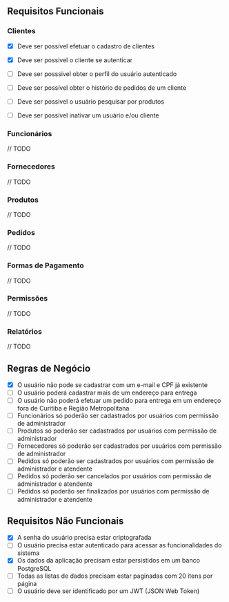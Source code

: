 ## Requisitos Funcionais

### Clientes

- [x] Deve ser possível efetuar o cadastro de clientes
- [x] Deve ser possivel o cliente se autenticar
- [ ] Deve ser posssivel obter o perfil do usuário autenticado
- [ ] Deve ser possível obter o histório de pedidos de um cliente
- [ ] Deve ser possivel o usuário pesquisar por produtos
- [ ] Deve ser possível inativar um usuário e/ou cliente


### Funcionários

// TODO

### Fornecedores

// TODO

### Produtos

// TODO

### Pedidos

// TODO

### Formas de Pagamento

// TODO

### Permissões

// TODO

### Relatórios	

// TODO

## Regras de Negócio

- [x] O usuário não pode se cadastrar com um e-mail e CPF já existente
- [ ] O usuário poderá cadastrar mais de um endereço para entrega
- [ ] O usuário não poderá efetuar um pedido para entrega em um endereço fora de Curitiba e Região Metropolitana
- [ ] Funcionários só poderão ser cadastrados por usuários com permissão de administrador
- [ ] Produtos só poderão ser cadastrados por usuários com permissão de administrador
- [ ] Fornecedores só poderão ser cadastrados por usuários com permissão de administrador
- [ ] Pedidos só poderão ser cadastrados por usuários com permissão de administrador e atendente
- [ ] Pedidos só poderão ser cancelados por usuários com permissão de administrador e atendente
- [ ] Pedidos só poderão ser finalizados por usuários com permissão de administrador e atendente

## Requisitos Não Funcionais

- [x] A senha do usuário precisa estar criptografada
- [ ] O usuário precisa estar autenticado para acessar as funcionalidades do sistema
- [x] Os dados da aplicação precisam estar persistidos em um banco PostgreSQL
- [ ] Todas as listas de dados precisam estar paginadas com 20 itens por página
- [ ] O usuário deve ser identificado por um JWT (JSON Web Token)